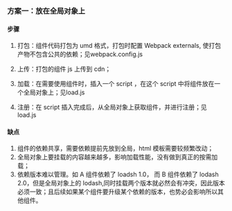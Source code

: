 ### 方案一：放在全局对象上

#### 步骤

1. 打包：组件代码打包为 umd 格式，打包时配置 Webpack externals, 使打包产物不包含公共的依赖；见webpack.config.js

1. 上传：打包的组件 js 上传到 cdn；

1. 加载：在需要使用组件时，插入一个 script ，在这个 script 中将组件放在一个全局对象上；见load.js

1. 注册：在 script 插入完成后，从全局对象上获取组件，并进行注册；见load.js

#### 缺点

1. 组件的依赖共享，需要依赖提前先放到全局，html 模板需要较频繁改动；
1. 全局对象上要挂载的内容越来越多，影响加载性能，没有做到真正的按需加载；
1. 依赖版本难以管理。如 A 组件依赖了 loadsh 1.0， 而 B 组件依赖了 lodash 2.0，但是全局对象上的 lodash,同时挂载两个版本就必然会有冲突，因此版本必须一致；且后续如果某个组件要升级某个依赖的版本，也势必会影响所以其他组件。